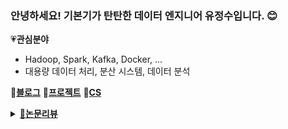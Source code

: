 ### 안녕하세요! 기본기가 탄탄한 데이터 엔지니어 유정수입니다. 😊

💗<b>관심분야</b>
- Hadoop, Spark, Kafka, Docker, ...
- 대용량 데이터 처리, 분산 시스템, 데이터 분석

🌺<b>[블로그](https://youjeongsue.tistory.com/)</b> 🎀<b>[프로젝트](https://youjeongsue.tistory.com/category/%ED%9A%8C%EA%B3%A0)</b> 🌸<b>[CS](https://youjeongsue.tistory.com/category/%EA%B8%B0%EB%B3%B8%EA%B8%B0%20%ED%83%84%ED%83%84%ED%95%9C%20%EC%97%94%EC%A7%80%EB%8B%88%EC%96%B4)</b>
<details>
<summary><a href='https://youjeongsue.tistory.com/category/%EB%8D%B0%EC%9D%B4%ED%84%B0%20%EC%97%94%EC%A7%80%EB%8B%88%EC%96%B4%EB%A7%81'>🧁<b>논문리뷰</b></a></summary>
<div markdown="1">
  
- [ ] Piranha : Optimizing Short Jobs in Hadoop, Elmeleegy K
- [ ] Robert H Bonczek, Clyde W Holsapple, and Andrew B Whinston. Foundations of decision support systems. Academic Press, 2014.
- [ ] Yingyi Bu, Bill Howe, Magdalena Balazinska, and Michael D Ernst. Haloop: efficient iterative data processing on large clusters. Proceedings of the VLDB Endowment,
- [ ] An Experimental Comparison of Pregel-like, Systems G Han M Daudjee K Ammar KOzsu M Wang X Jin T
- [ ] Twister : A Runtime for Iterative MapReduce, Ekanayake J Li H Zhang B Gunarathne TBae S Qiu J Fox G
- [ ] The Hadoop Distributed File System, Shvachko K Kuang H Radia S Chansler
- [ ] MapReduce : Simplified Data Processing on Large Clusters, Dean J Ghemawat S
- [ ] Jeffrey Dean and Sanjay Ghemawat. Mapreduce: simplified data processing on large clusters. Communications of the aCM, 51(1):107–113, 2008.
- [ ] Hive: a warehousing solution over a map-reduce framework. Proceedings of the VLDB
- [ ] MapReduce Online, Condie T Conway N Alvaro P Hellerstein JElmeleegy K Sears R
- [ ] PACMan: Coordinated memory caching for parallel jobs, Ananthanarayanan G Ghodsi A Wang A
- [ ] Hive: a warehousing solution over a map-reduce framework
- [ ] Resilient Distributed Datasets : A Fault-Tolerant Abstraction for In-Memory Cluster Computing, Zaharia M Chowdhury M Das T Dave A Ma JMccauley M
- [ ] Flink Forward conference in Berlin. Flink vs spark slideshare. http://www.slideshare.net/sbaltagi/flink-vs-spark? related=2.
- [ ] Resilient Distributed Datasets : A Fault-Tolerant Abstraction for In-Memory Cluster Computing, Zaharia M Chowdhury M Das T Dave A Ma JMccauley M Franklin M
- [ ] Streaming Data Analysis using Apache Cassandra and Zeppelin
- [ ] Analysis of Hadoop performance and unstructured data using Zeppelin
- [ ] Haloop efficient iterative data processing on large clusters
- [ ] iMapReduce: A Distributed Computing Framework for Iterative Computation
- [ ] Improving MapReduce Performance in Heterogeneous Environments

</div>
</details>

<!--
**youjeongsue/youjeongsue** is a ✨ _special_ ✨ repository because its `README.md` (this file) appears on your GitHub profile.

Here are some ideas to get you started:

- 🔭 I’m currently working on ...
-  I’m currently learning ...
- 👯 I’m looking to collaborate on ...
- 🤔 I’m looking for help with ...
- 💬 Ask me about ...
- 📫 How to reach me: ...
- 😄 Pronouns: ...
- ⚡ Fun fact: ...
-->
